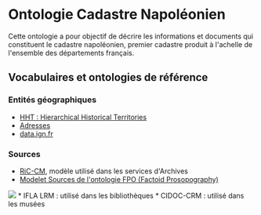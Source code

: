 # Ontologie Cadastre Napoléonien

Cette ontologie a pour objectif de décrire les informations et documents qui constituent le cadastre napoléonien, premier cadastre produit à l'achelle de l'ensemble des départements français.

## Vocabulaires et ontologies de référence

### Entités géographiques
* [HHT : Hierarchical Historical Territories](https://www.irit.fr/recherches/MELODI/ontologies/HHT/index-en.html)
* [Adresses](https://github.com/charlybernard/phd-ontologie)
* [data.ign.fr](http://data.ign.fr/data.html)

### Sources
* [RiC-CM](https://www.ica.org/fr/records-in-contexts-modele-conceptuel), modèle utilisé dans les services d'Archives
* [Modelet Sources de l'ontologie FPO (Factoid Prosopography)](https://www.kcl.ac.uk/factoid-prosopography/fpo-sources)
<img src="https://www.kcl.ac.uk/newimages/ah/factiod/fpo-sources.png"/>
* IFLA LRM : utilisé dans les bibliothèques
* CIDOC-CRM : utilisé dans les musées